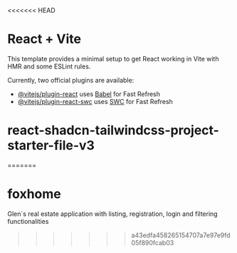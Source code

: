 <<<<<<< HEAD

# React + Vite

This template provides a minimal setup to get React working in Vite with HMR and some ESLint rules.

Currently, two official plugins are available:

- [@vitejs/plugin-react](https://github.com/vitejs/vite-plugin-react/blob/main/packages/plugin-react/README.md) uses [Babel](https://babeljs.io/) for Fast Refresh
- [@vitejs/plugin-react-swc](https://github.com/vitejs/vite-plugin-react-swc) uses [SWC](https://swc.rs/) for Fast Refresh

# react-shadcn-tailwindcss-project-starter-file-v3

=======

# foxhome

Glen´s real estate application with listing, registration, login and filtering functionalities

> > > > > > > a43edfa458265154707a7e97e9fd05f890fcab03
